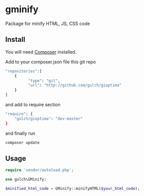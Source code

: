 # gminify
Package for minify HTML, JS, CSS code

## Install

You will need [Composer](http://getcomposer.org) installed.

Add to your composer.json file this git repo
```bash
"repositories":[
    {
	      "type": "git",
	      "url": "http://github.com/gulch/gioptima"
    }
]
```
and add to require section
```bash
"require": {
    "gulch/gioptima": "dev-master"
}
```
and finally run
```bash
composer update
```

## Usage

```php
require 'vendor/autoload.php';

use gulch\GMinify;

$minified_html_code = GMinify::minifyHTML($your_html_code);
```
